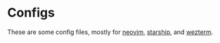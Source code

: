 # Configs
These are some config files, mostly for [neovim](https://neovim.io/), [starship](https://starship.rs/), and [wezterm](https://wezfurlong.org/wezterm/index.html).
 
